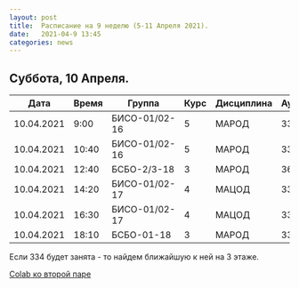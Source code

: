 ```yaml
---
layout: post
title:  Расписание на 9 неделю (5-11 Апреля 2021).
date:   2021-04-9 13:45
categories: news
---
```


## Суббота, 10 Апреля.

| Дата          | Время   | Группа        | Курс | Дисциплина  | Аудитория  |
| ------------- | ------- | ------------- | ---- | ----------- | ---------- |
|10.04.2021     | 9:00    |БИСО-01/02-16  |5     |МАРОД        |334         |
|10.04.2021     |10:40    |БИСО-01/02-16  |5     |МАРОД        |334         |
|10.04.2021     |12:40    |БСБО-2/3-18    |3     |МАРОД        |369         |
|10.04.2021     |14:20    |БИСО-01/02-17  |4     |МАЦОД        |334         |
|10.04.2021     |16:30    |БИСО-01/02-17  |4     |МАЦОД        |334         |
|10.04.2021     |18:10    |БСБО-01-18     |3     |МАРОД        |334         |

Если 334 будет занята - то найдем ближайшую к ней на 3 этаже.

[Colab ко второй паре](https://colab.research.google.com/drive/1U2YZoKJOHsbUKRT0_dqRryl8-5UjOzwj?usp=sharing)
